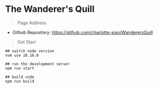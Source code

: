 # The Wanderer's Quill

> Page Address

- Github Repository: https://github.com/charlotte-xiao/WanderersQuill

> Get Start

```shell
## switch node version
nvm use 18.16.0

## run the development server
npm run start

## build code
npm run build

```